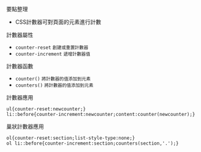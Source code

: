 要點整理
- CSS計數器可對頁面的元素進行計數

計數器屬性
- `counter-reset` <small>創建或重置計數器</small>
- `counter-increment` <small>遞增計數器值</small>

計數器函數
- `counter()` <small>將計數器的值添加到元素</small>
- `counters()` <small>將計數器的值添加到元素</small>

計數器應用
```
ul{counter-reset:newcounter;}
li::before{counter-increment:newcounter;content:counter(newcounter);}
```

巢狀計數器應用
```
ol{counter-reset:section;list-style-type:none;}
ol li::before{counter-increment:section;counters(section,'.');}
```